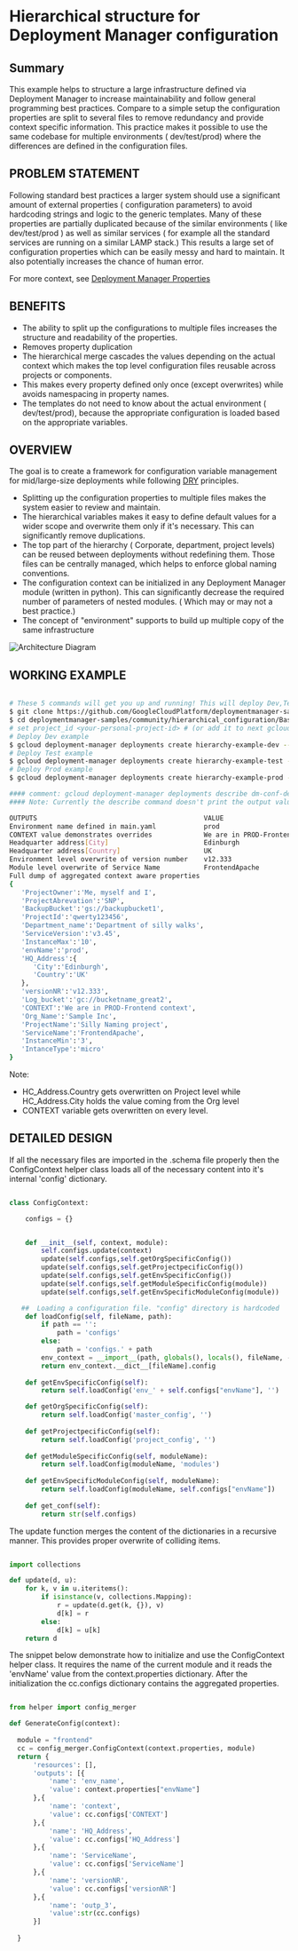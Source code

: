 # Hierarchical structure for Deployment Manager configuration

## Summary

This example helps to structure a large infrastructure defined via Deployment Manager to increase maintainability and follow general programming best practices.
Compare to a simple setup the configuration properties are split to several files to remove redundancy and provide context specific information.
This practice makes it possible to use the same codebase for multiple environments ( dev/test/prod) where the differences are defined in the configuration files. 

## PROBLEM STATEMENT
Following standard best practices a larger system should use a significant amount of external properties ( configuration parameters) to avoid hardcoding strings and logic to the generic templates.  Many of these properties are partially duplicated because of the similar environments ( like dev/test/prod ) as well as similar services ( for example all the standard services are running on a similar LAMP stack.)
This results a large set of configuration properties which can be easily messy and hard to maintain. It also potentially increases the chance of human error.

For more context, see 
[Deployment Manager Properties](https://cloud.google.com/deployment-manager/docs/configuration/templates/define-template-properties) 

## BENEFITS

* The ability to split up the configurations to multiple files increases the structure and readability of the properties.
 * Removes property duplication
* The hierarchical merge cascades the values depending on the actual context which makes the top level configuration files reusable across projects or components.
* This makes every property defined only once (except overwrites) while avoids namespacing in property names. 
 * The templates do not need to know about the actual environment ( dev/test/prod), because the appropriate configuration is loaded based on the appropriate variables. 

## OVERVIEW
The goal is to create a framework for configuration variable management for mid/large-size deployments while following [DRY](https://en.wikipedia.org/wiki/Don%27t_repeat_yourself) principles.

* Splitting up the configuration properties to multiple files makes the system easier to review and maintain.
* The hierarchical variables makes it easy to define default values for a wider scope and overwrite them only if it's necessary. This can significantly remove duplications.
* The top part of the hierarchy ( Corporate, department, project levels) can be reused between deployments without redefining them. Those files can be centrally managed, which helps to enforce global naming conventions.
* The configuration context can be initialized in any Deployment Manager module (written in python). This can significantly decrease the required number of parameters of nested modules. ( Which may or may not a best practice.)
* The concept of "environment" supports to build up multiple copy of the same infrastructure 

![Architecture Diagram](architecture_diagram.png "Architecture diagram")

## WORKING EXAMPLE

```bash

# These 5 commands will get you up and running! This will deploy Dev,Test, Prod env as specified in the CLI argument
$ git clone https://github.com/GoogleCloudPlatform/deploymentmanager-samples.git
$ cd deploymentmanager-samples/community/hierarchical_configuration/Basic
# set project_id <your-personal-project-id> # (or add it to next gcloud commands)
# Deploy Dev example
$ gcloud deployment-manager deployments create hierarchy-example-dev --template env_demo_project.py --properties=envName:dev
# Deploy Test example
$ gcloud deployment-manager deployments create hierarchy-example-test --template env_demo_project.py --properties=envName:test
# Deploy Prod example
$ gcloud deployment-manager deployments create hierarchy-example-prod --template env_demo_project.py --properties=envName:prod

#### comment: gcloud deployment-manager deployments describe dm-conf-dev
#### Note: Currently the describe command doesn't print the output values of the template. It can be access from the UI under "Layout" section of the deployment.

OUTPUTS                                          VALUE
Environment name defined in main.yaml            prod
CONTEXT value demonstrates overrides             We are in PROD-Frontend context
Headquarter address[City]                        Edinburgh
Headquarter address[Country]                     UK
Environment level overwrite of version number    v12.333
Module level overwrite of Service Name           FrontendApache
Full dump of aggregated context aware properties 
{  
   'ProjectOwner':'Me, myself and I',
   'ProjectAbrevation':'SNP',
   'BackupBucket':'gs://backupbucket1',
   'ProjectId':'qwerty123456',
   'Department_name':'Department of silly walks',
   'ServiceVersion':'v3.45',
   'InstanceMax':'10',
   'envName':'prod',
   'HQ_Address':{  
      'City':'Edinburgh',
      'Country':'UK'
   },
   'versionNR':'v12.333',
   'Log_bucket':'gc://bucketname_great2',
   'CONTEXT':'We are in PROD-Frontend context',
   'Org_Name':'Sample Inc',
   'ProjectName':'Silly Naming project',
   'ServiceName':'FrontendApache',
   'InstanceMin':'3',
   'IntanceType':'micro'
}
```

Note: 
* HC_Address.Country gets overwritten on Project level while HC_Address.City holds the value coming from the Org level
* CONTEXT variable gets overwritten on every level.

## DETAILED DESIGN
If all the necessary files are imported in the .schema file properly then the ConfigContext helper class loads all of the necessary content into it's internal 'config' dictionary.

```python

class ConfigContext:

    configs = {}


    def __init__(self, context, module):
        self.configs.update(context)
        update(self.configs,self.getOrgSpecificConfig())
        update(self.configs,self.getProjectpecificConfig())
        update(self.configs,self.getEnvSpecificConfig())
        update(self.configs,self.getModuleSpecificConfig(module))
        update(self.configs,self.getEnvSpecificModuleConfig(module))

   ##  Loading a configuration file. "config" directory is hardcoded    
    def loadConfig(self, fileName, path):
        if path == '':
            path = 'configs'
        else:
            path = 'configs.' + path
        env_context = __import__(path, globals(), locals(), fileName, -1)  
        return env_context.__dict__[fileName].config
    
    def getEnvSpecificConfig(self): 
        return self.loadConfig('env_' + self.configs["envName"], '')

    def getOrgSpecificConfig(self): 
        return self.loadConfig('master_config', '')  
  
    def getProjectpecificConfig(self): 
        return self.loadConfig('project_config', '')    
    
    def getModuleSpecificConfig(self, moduleName): 
        return self.loadConfig(moduleName, 'modules')    
 
    def getEnvSpecificModuleConfig(self, moduleName): 
        return self.loadConfig(moduleName, self.configs["envName"])
        
    def get_conf(self):
        return str(self.configs)
```

The update function merges the content of the dictionaries in a recursive manner. This provides proper overwrite of colliding items.

```python

import collections

def update(d, u):
    for k, v in u.iteritems():
        if isinstance(v, collections.Mapping):
            r = update(d.get(k, {}), v)
            d[k] = r
        else:
            d[k] = u[k]
    return d
```

The snippet below demonstrate how to initialize and use the ConfigContext helper class. It requires the name of the current module and it reads the 'envName' value from the context.properties dictionary.
After the initialization the cc.configs dictionary contains the aggregated properties.

```python

from helper import config_merger

def GenerateConfig(context):
  
  module = "frontend"
  cc = config_merger.ConfigContext(context.properties, module)
  return {
      'resources': [], 
      'outputs': [{
          'name': 'env_name',
          'value': context.properties["envName"]
      },{
          'name': 'context',
          'value': cc.configs['CONTEXT']
      },{
          'name': 'HQ_Address',
          'value': cc.configs['HQ_Address']
      },{
          'name': 'ServiceName',
          'value': cc.configs['ServiceName']
      },{
          'name': 'versionNR',
          'value': cc.configs['versionNR']
      },{
          'name': 'outp_3',
          'value':str(cc.configs)
      }]
     
  }
```



